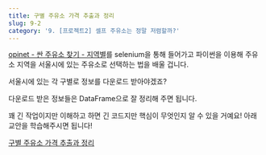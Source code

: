 ```yaml
---
title: 구별 주유소 가격 추출과 정리
slug: 9-2
category: '9. [프로젝트2] 셀프 주유소는 정말 저렴할까?'
---
```

[opinet - 싼 주유소 찾기 - 지역별](https://www.opinet.co.kr/searRgSelect.do)를 selenium을 통해 들어가고 파이썬을 이용해 주유소 지역을 서울시에 있는 주유소로 선택하는 법을 배울 겁니다. 

서울시에 있는 각 구별로 정보를 다운로드 받아야겠죠? 

다운로드 받은 정보들은 DataFrame으로 잘 정리해 주면 됩니다.

꽤 긴 작업이지만 이해하고 하면 긴 코드지만 핵심이 무엇인지 알 수 있을 거예요! 아래 교안을 학습해주시면 됩니다!

[구별 주유소 가격 추출과 정리](https://github.com/Team-COSADAMA/Data-Science-Intro/blob/main/week5/9-2.ipynb)


